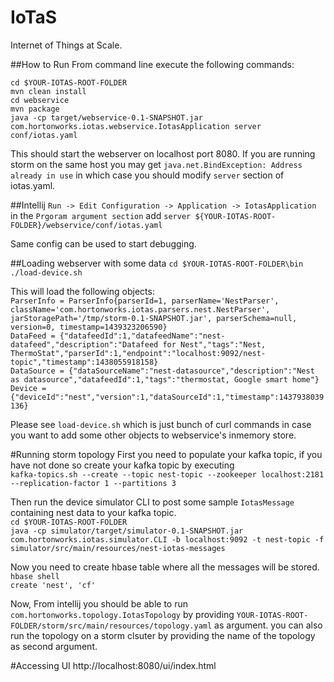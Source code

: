 # IoTaS
Internet of Things at Scale.

##How to Run
From command line execute the following commands:

`cd $YOUR-IOTAS-ROOT-FOLDER`  
`mvn clean install`  
`cd webservice`  
`mvn package`  
`java -cp target/webservice-0.1-SNAPSHOT.jar com.hortonworks.iotas.webservice.IotasApplication server conf/iotas.yaml`  

This should start the webserver on localhost port 8080. If you are running storm on the same host you may get 
`java.net.BindException: Address already in use` in which case you should modify `server` section of iotas.yaml.

##Intellij
`Run -> Edit Configuration -> Application -> IotasApplication` in the `Prgoram argument section` add `server ${YOUR-IOTAS-ROOT-FOLDER}/webservice/conf/iotas.yaml`

Same config can be used to start debugging.

##Loading webserver with some data
`cd $YOUR-IOTAS-ROOT-FOLDER\bin`  
`./load-device.sh`  

This will load the following objects:  
`ParserInfo = ParserInfo{parserId=1, parserName='NestParser', className='com.hortonworks.iotas.parsers.nest.NestParser', jarStoragePath='/tmp/storm-0.1-SNAPSHOT.jar', parserSchema=null, version=0, timestamp=1439323206590}`  
`DataFeed = {"datafeedId":1,"datafeedName":"nest-datafeed","description":"Datafeed for Nest","tags":"Nest, ThermoStat","parserId":1,"endpoint":"localhost:9092/nest-topic","timestamp":1438055918158}`  
`DataSource = {"dataSourceName":"nest-datasource","description":"Nest as datasource","datafeedId":1,"tags":"thermostat, Google smart home"}`  
`Device = {"deviceId":"nest","version":1,"dataSourceId":1,"timestamp":1437938039136}`  

Please see `load-device.sh` which is just bunch of curl commands in case you want to add some other objects to webservice's inmemory store.

#Running storm topology
First you need to populate your kafka topic, if you have not done so create your kafka topic by executing    
`kafka-topics.sh --create --topic nest-topic --zookeeper localhost:2181 --replication-factor 1 --partitions 3`  

Then run the device simulator CLI to post some sample `IotasMessage` containing nest data to your kafka topic.  
`cd $YOUR-IOTAS-ROOT-FOLDER`  
`java -cp simulator/target/simulator-0.1-SNAPSHOT.jar com.hortonworks.iotas.simulator.CLI -b localhost:9092 -t nest-topic -f simulator/src/main/resources/nest-iotas-messages`  

Now you need to create hbase table where all the messages will be stored.  
`hbase shell`  
`create 'nest', 'cf'`

Now, From intellij you should be able to run `com.hortonworks.topology.IotasTopology` by providing `YOUR-IOTAS-ROOT-FOLDER/storm/src/main/resources/topology.yaml` as argument. you can also run the topology
on a storm clsuter by providing the name of the topology as second argument.

#Accessing UI
http://localhost:8080/ui/index.html
